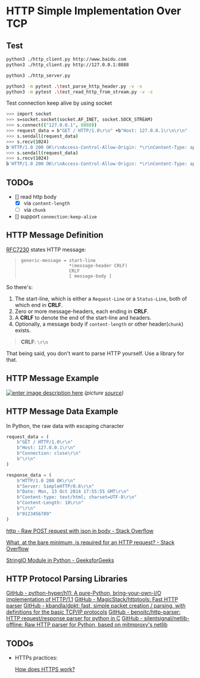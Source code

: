 # HTTP Simple Implementation Over TCP

## Test

```sh
python3 ./http_client.py http://www.baidu.com
python3 ./http_client.py http://127.0.0.1:8888

python3 ./http_server.py

python3 -m pytest .\test_parse_http_header.py -v -s
python3 -m pytest .\test_read_http_from_stream.py -v -s
```

Test connection keep alive by using socket

```sh
>>> import socket
>>> s=socket.socket(socket.AF_INET, socket.SOCK_STREAM)
>>> s.connect(("127.0.0.1", 8888))
>>> request_data = b"GET / HTTP/1.0\r\n" +b"Host: 127.0.0.1\r\n\r\n"
>>> s.sendall(request_data)
>>> s.recv(1024)
b'HTTP/1.0 200 OK\r\nAccess-Control-Allow-Origin: *\r\nContent-Type: application/json\r\nServer: Apache\r\nClient: (\'127.0.0.1\', 61840)\r\nContent-Length: 47\r\n\r\n{"name": "sample", "time": 11111.0, "day": 111}'
>>> s.sendall(request_data)
>>> s.recv(1024)
b'HTTP/1.0 200 OK\r\nAccess-Control-Allow-Origin: *\r\nContent-Type: application/json\r\nServer: Apache\r\nClient: (\'127.0.0.1\', 61840)\r\nContent-Length: 47\r\n\r\n{"name": "sample", "time": 11111.0, "day": 111}'
```

## TODOs

- [] read http body
  - [x] via `content-length`
  - [ ] via `chunk`
- [] support `connection:keep-alive`

## HTTP Message Definition

[RFC7230](https://www.rfc-editor.org/rfc/rfc7230#section-3) states HTTP message:

>     generic-message = start-line
>                       *(message-header CRLF)
>                       CRLF
>                       [ message-body ]

So there's:

1. The start-line, which is either a `Request-Line` or a `Status-Line`, both of which end in **CRLF**.
2. Zero or more message-headers, each ending in **CRLF**.
3. A **CRLF** to denote the end of the start-line and headers.
4. Optionally, a message body if `content-length` or other header(`chunk`) exists.

> **CRLF**: `\r\n`

That being said, you don't want to parse HTTP yourself. Use a library for that.

## HTTP Message Example

[![enter image description here][1]][1]
*(picture [source](https://developer.mozilla.org/en-US/docs/Web/HTTP/Messages))*

  [1]: https://i.stack.imgur.com/j63Ua.png

## HTTP Message Data Example

In Python, the raw data with escaping character

```py
request_data = (
    b"GET / HTTP/1.0\r\n"
    b"Host: 127.0.0.1\r\n"
    b"Connection: close\r\n"
    b"\r\n"
)
```

```py
response_data = (
    b"HTTP/1.0 200 OK\r\n"
    b"Server: SimpleHTTP/0.6\r\n"
    b"Date: Mon, 13 Oct 2014 17:55:55 GMT\r\n"
    b"Content-type: text/html; charset=UTF-8\r\n"
    b"Content-Length: 10\r\n"
    b"\r\n"
    b"0123456789"
)
```


[http - Raw POST request with json in body - Stack Overflow](https://stackoverflow.com/questions/32436864/raw-post-request-with-json-in-body)

[What, at the bare minimum, is required for an HTTP request? - Stack Overflow](https://stackoverflow.com/questions/6686261/what-at-the-bare-minimum-is-required-for-an-http-request)

[StringIO Module in Python - GeeksforGeeks](https://www.geeksforgeeks.org/stringio-module-in-python/)

## HTTP Protocol Parsing Libraries

[GitHub - python-hyper/h11: A pure-Python, bring-your-own-I/O implementation of HTTP/1.1](https://github.com/python-hyper/h11)
[GitHub - MagicStack/httptools: Fast HTTP parser](https://github.com/MagicStack/httptools)
[GitHub - kbandla/dpkt: fast, simple packet creation / parsing, with definitions for the basic TCP/IP protocols](https://github.com/kbandla/dpkt)
[GitHub - benoitc/http-parser: HTTP request/response parser for python in C](https://github.com/benoitc/http-parser/)
[GitHub - silentsignal/netlib-offline: Raw HTTP parser for Python, based on mitmproxy's netlib](https://github.com/silentsignal/netlib-offline)

## TODOs

- HTTPs practices:

  [How does HTTPS work?](https://blog.bytebytego.com/p/how-does-https-work-episode-6)
